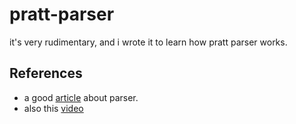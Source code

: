 # pratt-parser
it's very rudimentary, and i wrote it to learn how pratt parser works.

## References
  - a good [article](https://matklad.github.io/2020/04/13/simple-but-powerful-pratt-parsing.html) about parser.
  - also this [video](https://www.youtube.com/watch?v=0c8b7YfsBKs)


